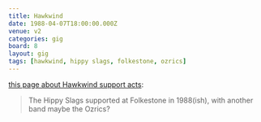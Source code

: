 ```yaml
---
title: Hawkwind
date: 1988-04-07T18:00:00.000Z
venue: v2
categories: gig
board: 8
layout: gig
tags: [hawkwind, hippy slags, folkestone, ozrics]
---
```

<a href="http://www.starfarer.net/support.html">this page about Hawkwind support acts</a>:
<blockquote>The Hippy Slags supported at Folkestone in 1988(ish), with another band maybe the Ozrics?</blockquote>